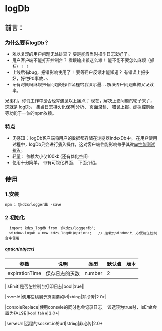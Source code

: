 # logDb
## 前言：
### 为什么要有logDb？
  * 难以复现的用户问题无处排查？  要是能有当时操作日志就好了。
  * 用户客户端不能打开控制台？ 看眼输出都这么难！  能不能不要怎么麻烦（抓狂）！！
  * 上线后有bug，报错影响使用了！ 要等用户反馈才能知道？  有错误上报多好，好怕P0事故~~
  * 亲有时间吗麻烦把有问题的操作流程给我演示遍.... 解决客户问题卑微又没效率。

兄弟们，你们工作中是否经常遇见以上痛点？   现在，解决上述问题的轮子来了， 这就是 logDb，  集合日志持久化保存|分析、 页面录制、 错误上报、虚拟控制台等功能于一体的npm依赖。  

### 特点
  * 无感知： logDb客户端将用户的数据都存储在浏览器indexDb中。  在用户使用过程中，logDb只会进行插入操作，这对客户端性能影响微乎其微[@性能测试报告](https://gykj.yuque.com/docs/share/161c41f4-4b27-4d97-a41d-e7c6f2b3bc0a)。
  * 轻量： 依赖大小仅100kb (还有优化空间)
  * 使用十分简单， 带有可视化界面， 下面介绍。

## 使用
### 1.安装
```
npm i @kdzs/loggerdb -save
```
### 2.初始化
```
  import kdzs_logdb from '@kdzs/loggerdb';
  window.logDb = new kdzs_logdb(option);   // 挂载到window上，方便能在控制台中使用
```
##### option[object]

|参数|说明|类型|默认值|版本|
|  ----  | ----  | ----  | ----  | ----  |
|expirationTime|保存日志的天数|number|2||

|isEmit|是否在控制台打印日志|bool|true||

|roomId|使用在线展示页需要的id|string|非必传|2.0+|

|consoleReplace|使用console的同时也会记录日志，  该选项为true时，isEmit会置为FALSE|bool|false|2.0+|

|serveUrl|远程的socket.io的url|string|非必传|2.0+|
